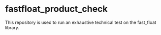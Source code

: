 # fastfloat_product_check

This repository is used to run an exhaustive technical test on the fast_float library.